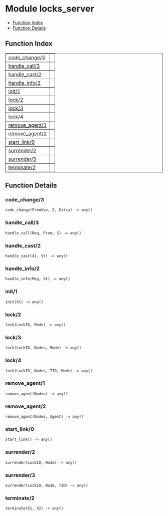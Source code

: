 

# Module locks_server #
* [Function Index](#index)
* [Function Details](#functions)


<a name="index"></a>

## Function Index ##


<table width="100%" border="1" cellspacing="0" cellpadding="2" summary="function index"><tr><td valign="top"><a href="#code_change-3">code_change/3</a></td><td></td></tr><tr><td valign="top"><a href="#handle_call-3">handle_call/3</a></td><td></td></tr><tr><td valign="top"><a href="#handle_cast-2">handle_cast/2</a></td><td></td></tr><tr><td valign="top"><a href="#handle_info-2">handle_info/2</a></td><td></td></tr><tr><td valign="top"><a href="#init-1">init/1</a></td><td></td></tr><tr><td valign="top"><a href="#lock-2">lock/2</a></td><td></td></tr><tr><td valign="top"><a href="#lock-3">lock/3</a></td><td></td></tr><tr><td valign="top"><a href="#lock-4">lock/4</a></td><td></td></tr><tr><td valign="top"><a href="#remove_agent-1">remove_agent/1</a></td><td></td></tr><tr><td valign="top"><a href="#remove_agent-2">remove_agent/2</a></td><td></td></tr><tr><td valign="top"><a href="#start_link-0">start_link/0</a></td><td></td></tr><tr><td valign="top"><a href="#surrender-2">surrender/2</a></td><td></td></tr><tr><td valign="top"><a href="#surrender-3">surrender/3</a></td><td></td></tr><tr><td valign="top"><a href="#terminate-2">terminate/2</a></td><td></td></tr></table>


<a name="functions"></a>

## Function Details ##

<a name="code_change-3"></a>

### code_change/3 ###

`code_change(FromVsn, S, Extra) -> any()`


<a name="handle_call-3"></a>

### handle_call/3 ###

`handle_call(Req, From, S) -> any()`


<a name="handle_cast-2"></a>

### handle_cast/2 ###

`handle_cast(X1, St) -> any()`


<a name="handle_info-2"></a>

### handle_info/2 ###

`handle_info(Msg, St) -> any()`


<a name="init-1"></a>

### init/1 ###

`init(X1) -> any()`


<a name="lock-2"></a>

### lock/2 ###

`lock(LockID, Mode) -> any()`


<a name="lock-3"></a>

### lock/3 ###

`lock(LockID, Nodes, Mode) -> any()`


<a name="lock-4"></a>

### lock/4 ###

`lock(LockID, Nodes, TID, Mode) -> any()`


<a name="remove_agent-1"></a>

### remove_agent/1 ###

`remove_agent(Nodes) -> any()`


<a name="remove_agent-2"></a>

### remove_agent/2 ###

`remove_agent(Nodes, Agent) -> any()`


<a name="start_link-0"></a>

### start_link/0 ###

`start_link() -> any()`


<a name="surrender-2"></a>

### surrender/2 ###

`surrender(LockID, Node) -> any()`


<a name="surrender-3"></a>

### surrender/3 ###

`surrender(LockID, Node, TID) -> any()`


<a name="terminate-2"></a>

### terminate/2 ###

`terminate(X1, X2) -> any()`


